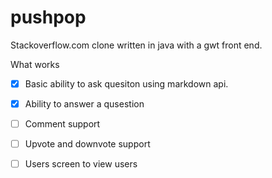 pushpop
=======

Stackoverflow.com clone written in java with a gwt front end.


What works
- [x] Basic ability to ask quesiton using markdown api.
- [x] Ability to answer a qusestion
- [ ] Comment support
- [ ] Upvote and downvote support
- [ ] Users screen to view users

